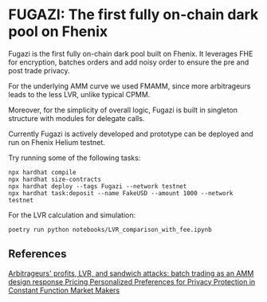 # FUGAZI: The first fully on-chain dark pool on Fhenix

Fugazi is the first fully on-chain dark pool built on Fhenix. It leverages FHE for encryption, batches orders and add noisy order to ensure the pre and post trade privacy.

For the underlying AMM curve we used FMAMM, since more arbitrageurs leads to the less LVR, unlike typical CPMM.

Moreover, for the simplicity of overall logic, Fugazi is built in singleton structure with modules for delegate calls.

Currently Fugazi is actively developed and prototype can be deployed and run on Fhenix Helium testnet.

Try running some of the following tasks:

```shell
npx hardhat compile
npx hardhat size-contracts
npx hardhat deploy --tags Fugazi --network testnet
npx hardhat task:deposit --name FakeUSD --amount 1000 --network testnet
```

For the LVR calculation and simulation:

```shell
poetry run python notebooks/LVR_comparison_with_fee.ipynb
```

## References

[Arbitrageurs' profits, LVR, and sandwich attacks: batch trading as an AMM design response
](https://doi.org/10.48550/arXiv.2307.02074)
[Pricing Personalized Preferences for Privacy Protection in Constant Function Market Makers
](https://doi.org/10.48550/arXiv.2309.14652)
